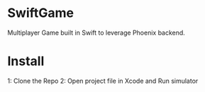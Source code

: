 # SwiftGame
Multiplayer Game built in Swift to leverage Phoenix backend.

# Install
1: Clone the Repo
2: Open project file in Xcode and Run simulator

